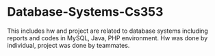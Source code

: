 # Database-Systems-Cs353

This includes hw and project are related to database systems including reports and codes in MySQL,
Java, PHP environment. Hw was done by individual, project was done by teammates.
